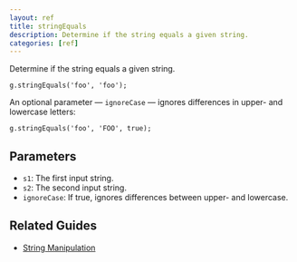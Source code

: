 ```yaml
---
layout: ref
title: stringEquals
description: Determine if the string equals a given string.
categories: [ref]
---
```

Determine if the string equals a given string.

    g.stringEquals('foo', 'foo');

An optional parameter — `ignoreCase` — ignores differences in upper- and lowercase letters:

    g.stringEquals('foo', 'FOO', true);

## Parameters
- `s1`: The first input string.
- `s2`: The second input string.
- `ignoreCase`: If true, ignores differences between upper- and lowercase.

## Related Guides
- [String Manipulation](../guide/string.html)
